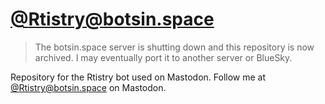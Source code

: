 # [@Rtistry@botsin.space](https://botsin.space/@Rtistry)

> The botsin.space server is shutting down and this repository is now archived. I may eventually port it to another server or BlueSky.

Repository for the Rtistry bot used on Mastodon. Follow me at <a rel="me" href="https://botsin.space/@Rtistry">@Rtistry@botsin.space</a> on Mastodon.

